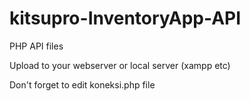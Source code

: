 # kitsupro-InventoryApp-API
PHP API files 

Upload to your webserver or local server (xampp etc)

Don't forget to edit koneksi.php file
